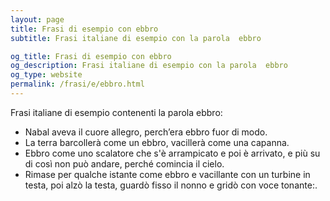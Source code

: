 ```yaml
---
layout: page
title: Frasi di esempio con ebbro 
subtitle: Frasi italiane di esempio con la parola  ebbro

og_title: Frasi di esempio con ebbro 
og_description: Frasi italiane di esempio con la parola  ebbro
og_type: website
permalink: /frasi/e/ebbro.html
---
```


Frasi italiane di esempio contenenti la parola ebbro:


- Nabal aveva il cuore allegro, perch’era ebbro fuor di modo.
- La terra barcollerà come un ebbro, vacillerà come una capanna.
- Ebbro come uno scalatore che s'è arrampicato e poi è arrivato, e più su di così non può andare, perché comincia il cielo.
- Rimase per qualche istante come ebbro e vacillante con un turbine in testa, poi alzò la testa, guardò fisso il nonno e gridò con voce tonante:.
